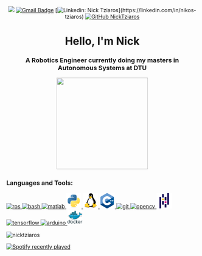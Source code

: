 
<div align="center">

![](https://visitor-badge.glitch.me/badge?page_id=nicktziaros)
[![Gmail Badge](https://img.shields.io/badge/-tziaros.nick@gmail.com-c14438?style=flat&logo=Gmail&logoColor=white)](mailto:tziaros.nick@gmail.com "Connect via Email") 
[![Linkedin: Nick Tziaros](https://img.shields.io/badge/-NickTziaros-blue?style=flat-square&logo=Linkedin&logoColor=white&link=[https://www.linkedin.com/in//](https://linkedin.com/in/nikos-tziaros))](https://linkedin.com/in/nikos-tziaros)
[![GitHub NickTziaros](https://img.shields.io/github/followers/NickTziaros?label=follow&style=social)](https://github.com/NickTziaros)

</div>

<h1 align="center">Hello, I'm Nick</h1>
<h3 align="center">A Robotics Engineer currently doing my masters in Autonomous Systems at DTU</h3>
<div align="center">
  <img src="https://64.media.tumblr.com/330efd28a9a46fdd22ef2c92d380579c/1238c93ea5e09a8a-1c/s250x400/658dd1f16af2097875510ebc5aa5cd656379dbcb.gif" width="240" height="240" />
</div>




<h3 align="left">Languages and Tools:</h3>
<p align="left"></a> <a href="https://https://www.ros.org/" target="_blank" rel="noreferrer"> <img src="https://images.squarespace-cdn.com/content/v1/606d378755a86f589aa297b7/1621897385511-NS0QWVKNHWBGWPM39B7L/ros_logo_large.png?format=300w" alt="ros" width="40" height="40"/> </a> <a href="https://www.gnu.org/software/bash/" target="_blank" rel="noreferrer"> <img src="https://icons.iconarchive.com/icons/xenatt/the-circle/512/App-Terminal-icon.png" alt="bash" width="40" height="40"/> </a><a href="https://www.mathworks.com/" target="_blank" rel="noreferrer"> <img src="https://upload.wikimedia.org/wikipedia/commons/2/21/Matlab_Logo.png" alt="matlab" width="40" height="40"/> </a><a href="https://www.python.org" target="_blank" rel="noreferrer"> <img src="https://raw.githubusercontent.com/devicons/devicon/master/icons/python/python-original.svg" alt="python" width="40" height="40"/> </a> <a href="https://www.linux.org/" target="_blank" rel="noreferrer"> <img src="https://raw.githubusercontent.com/devicons/devicon/master/icons/linux/linux-original.svg" alt="linux" width="40" height="40"/> </a><a href="https://www.w3schools.com/cpp/" target="_blank" rel="noreferrer"> <img src="https://raw.githubusercontent.com/devicons/devicon/master/icons/cplusplus/cplusplus-original.svg" alt="cplusplus" width="40" height="40"/> </a> <a href="https://git-scm.com/" target="_blank" rel="noreferrer"> <img src="https://www.vectorlogo.zone/logos/git-scm/git-scm-icon.svg" alt="git" width="40" height="40"/> </a><a href="https://opencv.org/" target="_blank" rel="noreferrer"> <img src="https://www.vectorlogo.zone/logos/opencv/opencv-icon.svg" alt="opencv" width="40" height="40"/> </a> <a href="https://pandas.pydata.org/" target="_blank" rel="noreferrer"> <img src="https://raw.githubusercontent.com/devicons/devicon/2ae2a900d2f041da66e950e4d48052658d850630/icons/pandas/pandas-original.svg" alt="pandas" width="40" height="40"/> </a>  <a href="https://www.tensorflow.org" target="_blank" rel="noreferrer"> <img src="https://www.vectorlogo.zone/logos/tensorflow/tensorflow-icon.svg" alt="tensorflow" width="40" height="40"/> </a>  <a href="https://www.arduino.cc/" target="_blank" rel="noreferrer"> <img src="https://cdn.worldvectorlogo.com/logos/arduino-1.svg" alt="arduino" width="40" height="40"/>  <a href="https://www.docker.com/" target="_blank" rel="noreferrer"> <img src="https://raw.githubusercontent.com/devicons/devicon/master/icons/docker/docker-original-wordmark.svg" alt="docker" width="40" height="40"/> </a></p>

<p><img align="center" src="https://github-readme-stats.vercel.app/api/top-langs?username=nicktziaros&show_icons=true&locale=en&layout=compact" alt="nicktziaros" /></p>



[![Spotify recently played](https://spotify-recently-played-readme.vercel.app/api?user=215foxscptv4dkhlbqzk2vu2q)](https://open.spotify.com/user/215foxscptv4dkhlbqzk2vu2q)



